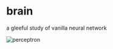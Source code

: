 # brain
a gleeful study of vanilla neural network

![perceptron][neuron]

[neuron]: https://pbs.twimg.com/media/DOVmnXtUIAAuzeg.jpg:large


